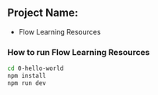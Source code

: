 ## Project Name:
 - Flow Learning Resources

### How to run Flow Learning Resources
```sh
cd 0-hello-world
npm install
npm run dev
```
